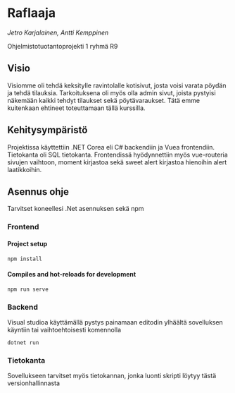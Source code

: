 # Raflaaja

*Jetro Karjalainen, Antti Kemppinen*

Ohjelmistotuotantoprojekti 1 ryhmä R9

## Visio

Visiomme oli tehdä keksitylle ravintolalle kotisivut, josta voisi varata pöydän ja tehdä tilauksia. Tarkoituksena oli myös olla admin sivut, joista pystyisi näkemään kaikki tehdyt tilaukset sekä pöytävaraukset. Tätä emme kuitenkaan ehtineet toteuttamaan tällä kurssilla.


## Kehitysympäristö

Projektissa käyttettiin .NET Corea eli C# backendiin ja Vuea frontendiin. Tietokanta oli SQL tietokanta. Frontendissä hyödynnettiin myös vue-routeria sivujen vaihtoon, moment kirjastoa sekä sweet alert kirjastoa hienoihin alert laatikkoihin.

## Asennus ohje

Tarvitset koneellesi .Net asennuksen sekä npm

### Frontend

#### Project setup
```
npm install
```

#### Compiles and hot-reloads for development
```
npm run serve
```

### Backend
Visual studioa käyttämällä pystys painamaan editodin ylhäältä sovelluksen käyntiin tai vaihtoehtoisesti komennolla

```
dotnet run
```

### Tietokanta
Sovellukseen tarvitset myös tietokannan, jonka luonti skripti löytyy tästä versionhallinnasta


